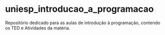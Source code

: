 # uniesp_introducao_a_programacao
 Repositório dedicado para as aulas de introdução à programação, contendo os TED e Atividades da matéria.
